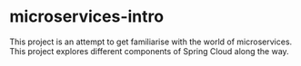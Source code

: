 # microservices-intro
This project is an attempt to get familiarise with the world of microservices. 
This project explores different components of Spring Cloud along the way.
